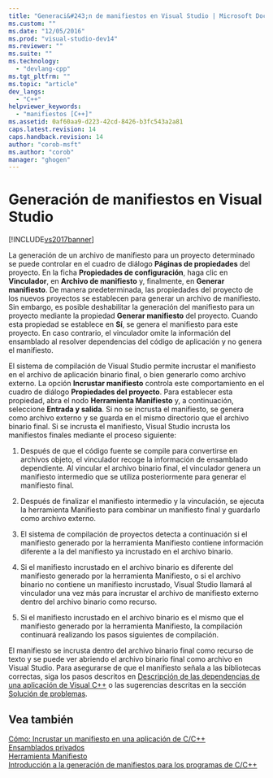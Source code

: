```yaml
---
title: "Generaci&#243;n de manifiestos en Visual Studio | Microsoft Docs"
ms.custom: ""
ms.date: "12/05/2016"
ms.prod: "visual-studio-dev14"
ms.reviewer: ""
ms.suite: ""
ms.technology: 
  - "devlang-cpp"
ms.tgt_pltfrm: ""
ms.topic: "article"
dev_langs: 
  - "C++"
helpviewer_keywords: 
  - "manifiestos [C++]"
ms.assetid: 0af60aa9-d223-42cd-8426-b3fc543a2a81
caps.latest.revision: 14
caps.handback.revision: 14
author: "corob-msft"
ms.author: "corob"
manager: "ghogen"
---
```

# Generaci&#243;n de manifiestos en Visual Studio
[!INCLUDE[vs2017banner](../assembler/inline/includes/vs2017banner.md)]

La generación de un archivo de manifiesto para un proyecto determinado se puede controlar en el cuadro de diálogo **Páginas de propiedades** del proyecto.  En la ficha **Propiedades de configuración**, haga clic en **Vinculador**, en **Archivo de manifiesto** y, finalmente, en **Generar manifiesto**.  De manera predeterminada, las propiedades del proyecto de los nuevos proyectos se establecen para generar un archivo de manifiesto.  Sin embargo, es posible deshabilitar la generación del manifiesto para un proyecto mediante la propiedad **Generar manifiesto** del proyecto.  Cuando esta propiedad se establece en **Sí**, se genera el manifiesto para este proyecto.  En caso contrario, el vinculador omite la información del ensamblado al resolver dependencias del código de aplicación y no genera el manifiesto.  
  
 El sistema de compilación de Visual Studio permite incrustar el manifiesto en el archivo de aplicación binario final, o bien generarlo como archivo externo.  La opción **Incrustar manifiesto** controla este comportamiento en el cuadro de diálogo **Propiedades del proyecto**.  Para establecer esta propiedad, abra el nodo **Herramienta Manifiesto** y, a continuación, seleccione **Entrada y salida**.  Si no se incrusta el manifiesto, se genera como archivo externo y se guarda en el mismo directorio que el archivo binario final.  Si se incrusta el manifiesto, Visual Studio incrusta los manifiestos finales mediante el proceso siguiente:  
  
1.  Después de que el código fuente se compile para convertirse en archivos objeto, el vinculador recoge la información de ensamblado dependiente.  Al vincular el archivo binario final, el vinculador genera un manifiesto intermedio que se utiliza posteriormente para generar el manifiesto final.  
  
2.  Después de finalizar el manifiesto intermedio y la vinculación, se ejecuta la herramienta Manifiesto para combinar un manifiesto final y guardarlo como archivo externo.  
  
3.  El sistema de compilación de proyectos detecta a continuación si el manifiesto generado por la herramienta Manifiesto contiene información diferente a la del manifiesto ya incrustado en el archivo binario.  
  
4.  Si el manifiesto incrustado en el archivo binario es diferente del manifiesto generado por la herramienta Manifiesto, o si el archivo binario no contiene un manifiesto incrustado, Visual Studio llamará al vinculador una vez más para incrustar el archivo de manifiesto externo dentro del archivo binario como recurso.  
  
5.  Si el manifiesto incrustado en el archivo binario es el mismo que el manifiesto generado por la herramienta Manifiesto, la compilación continuará realizando los pasos siguientes de compilación.  
  
 El manifiesto se incrusta dentro del archivo binario final como recurso de texto y se puede ver abriendo el archivo binario final como archivo en Visual Studio.  Para asegurarse de que el manifiesto señala a las bibliotecas correctas, siga los pasos descritos en [Descripción de las dependencias de una aplicación de Visual C\+\+](../ide/understanding-the-dependencies-of-a-visual-cpp-application.md) o las sugerencias descritas en la sección [Solución de problemas](../build/troubleshooting-c-cpp-isolated-applications-and-side-by-side-assemblies.md).  
  
## Vea también  
 [Cómo: Incrustar un manifiesto en una aplicación de C\/C\+\+](../build/how-to-embed-a-manifest-inside-a-c-cpp-application.md)   
 [Ensamblados privados](_win32_private_assemblies)   
 [Herramienta Manifiesto](http://msdn.microsoft.com/library/aa375649)   
 [Introducción a la generación de manifiestos para los programas de C\/C\+\+](../build/understanding-manifest-generation-for-c-cpp-programs.md)